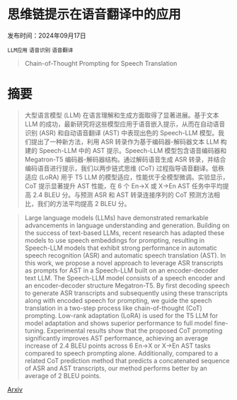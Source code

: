 # 思维链提示在语音翻译中的应用

发布时间：2024年09月17日

`LLM应用` `语音识别` `语音翻译`

> Chain-of-Thought Prompting for Speech Translation

# 摘要

> 大型语言模型 (LLM) 在语言理解和生成方面取得了显著进展。基于文本 LLM 的成功，最新研究将这些模型应用于语音嵌入提示，从而在自动语音识别 (ASR) 和自动语音翻译 (AST) 中表现出色的 Speech-LLM 模型。我们提出了一种新方法，利用 ASR 转录作为基于编码器-解码器文本 LLM 构建的 Speech-LLM 中的 AST 提示。Speech-LLM 模型包含语音编码器和 Megatron-T5 编码器-解码器结构。通过解码语音生成 ASR 转录，并结合编码语音进行提示，我们以两步链式思维 (CoT) 过程指导语音翻译。低秩适应 (LoRA) 用于 T5 LLM 的模型适应，性能优于全模型微调。实验显示，CoT 提示显著提升 AST 性能，在 6 个 En->X 或 X->En AST 任务中平均提高 2.4 BLEU 分。与预测 ASR 和 AST 转录连接序列的 CoT 预测方法相比，我们的方法平均提高 2 BLEU 分。

> Large language models (LLMs) have demonstrated remarkable advancements in language understanding and generation. Building on the success of text-based LLMs, recent research has adapted these models to use speech embeddings for prompting, resulting in Speech-LLM models that exhibit strong performance in automatic speech recognition (ASR) and automatic speech translation (AST). In this work, we propose a novel approach to leverage ASR transcripts as prompts for AST in a Speech-LLM built on an encoder-decoder text LLM. The Speech-LLM model consists of a speech encoder and an encoder-decoder structure Megatron-T5. By first decoding speech to generate ASR transcripts and subsequently using these transcripts along with encoded speech for prompting, we guide the speech translation in a two-step process like chain-of-thought (CoT) prompting. Low-rank adaptation (LoRA) is used for the T5 LLM for model adaptation and shows superior performance to full model fine-tuning. Experimental results show that the proposed CoT prompting significantly improves AST performance, achieving an average increase of 2.4 BLEU points across 6 En->X or X->En AST tasks compared to speech prompting alone. Additionally, compared to a related CoT prediction method that predicts a concatenated sequence of ASR and AST transcripts, our method performs better by an average of 2 BLEU points.

[Arxiv](https://arxiv.org/abs/2409.11538)